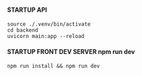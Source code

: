 #### STARTUP API

    source ./.venv/bin/activate
    cd backend
    uvicorn main:app --reload

#### STARTUP FRONT DEV SERVER npm run dev

    npm run install && npm run dev

